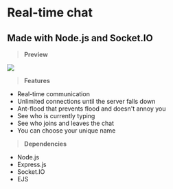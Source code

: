 # Real-time chat
## Made with Node.js and Socket.IO

> **Preview**

![](/assets/PreviewChatV2.png)

> **Features**
* Real-time communication
* Unlimited connections until the server falls down
* Ant-flood that prevents flood and doesn't annoy you
* See who is currently typing
* See who joins and leaves the chat
* You can choose your unique name

> **Dependencies**
* Node.js
* Express.js
* Socket.IO
* EJS


